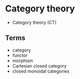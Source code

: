 # Category theory


* Category theory (CT)




## Terms
- category
- functor
- morphism
- Cartesian closed category
- closed monoidal categories
